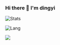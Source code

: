 ### Hi there 👋 I'm dingyi

<!--
**dingyi222666/dingyi222666** is a ✨ _special_ ✨ repository because its `README.md` (this file) appears on your GitHub profile.

Here are some ideas to get you started:

- 🔭 I’m currently working on ...
- 🌱 I’m currently learning ...
- 👯 I’m looking to collaborate on ...
- 🤔 I’m looking for help with ...
- 💬 Ask me about ...
- 📫 How to reach me: ...
- 😄 Pronouns: ...
- ⚡ Fun fact: ...
-->

![Stats](https://github-readme-stats.vercel.app/api?username=dingyi222666&show_icons=true&icon_color=990000&title_color=990000)    

![Lang](https://github-readme-stats.vercel.app/api/top-langs/?username=dingyi222666&layout=compact&title_color=990000&hide=javascript,html,css)   

![](https://komarev.com/ghpvc/?username=dingyi222666)  


